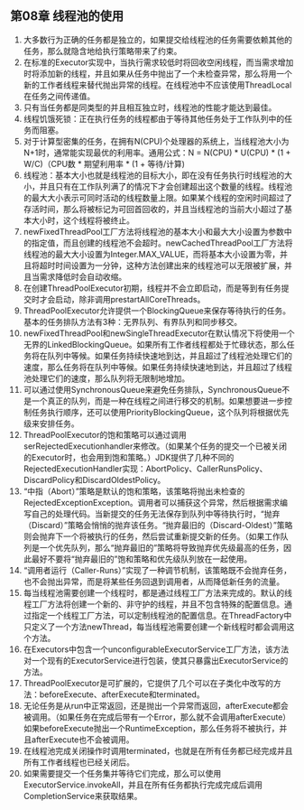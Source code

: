 ## 第08章 线程池的使用

1. 大多数行为正确的任务都是独立的，如果提交给线程池的任务需要依赖其他的任务，那么就隐含地给执行策略带来了约束。
2. 在标准的Executor实现中，当执行需求较低时将回收空闲线程，而当需求增加时将添加新的线程，并且如果从任务中抛出了一个未检查异常，那么将用一个新的工作者线程来替代抛出异常的线程。在线程池中不应该使用ThreadLocal在任务之间传递值。
3. 只有当任务都是同类型的并且相互独立时，线程池的性能才能达到最佳。
4. 线程饥饿死锁：正在执行任务的线程都由于等待其他任务处于工作队列中的任务而阻塞。
5. 对于计算型密集的任务，在拥有N(CPU)个处理器的系统上，当线程池大小为N+1时，通常能实现最优的利用率。通用公式：N = N(CPU) * U(CPU) * (1 + W/C)（CPU数 * 期望利用率 * (1 + 等待/计算)
6. 线程池：基本大小也就是线程池的目标大小，即在没有任务执行时线程池的大小，并且只有在工作队列满了的情况下才会创建超出这个数量的线程。线程池的最大大小表示可同时活动的线程数量上限。如果某个线程的空闲时间超过了存活时间，那么将被标记为可回首回收的，并且当线程池的当前大小超过了基本大小时，这个线程将被终止。
7. newFixedThreadPool工厂方法将线程池的基本大小和最大大小设置为参数中的指定值，而且创建的线程池不会超时。newCachedThreadPool工厂方法将线程池的最大大小设置为Integer.MAX_VALUE，而将基本大小设置为零，并且将超时时间设置为一分钟，这种方法创建出来的线程池可以无限被扩展，并且当需求降低时会自动收缩。
8. 在创建ThreadPoolExecutor初期，线程并不会立即启动，而是等到有任务提交时才会启动，除非调用prestartAllCoreThreads。
9. ThreadPoolExecutor允许提供一个BlockingQueue来保存等待执行的任务。基本的任务排队方法有3种：无界队列、有界队列和同步移交。
10. newFixedThreadPool和newSingleThreadExecutor在默认情况下将使用一个无界的LinkedBlockingQueue。如果所有工作者线程都处于忙碌状态，那么任务将在队列中等候。如果任务持续快速地到达，并且超过了线程池处理它们的速度，那么任务将在队列中等候。如果任务持续快速地到达，并且超过了线程池处理它们的速度，那么队列将无限制地增加。
11. 可以通过使用SynchronousQueue来避免任务排队，SynchronousQueue不是一个真正的队列，而是一种在线程之间进行移交的机制。如果想要进一步控制任务执行顺序，还可以使用PriorityBlockingQueue，这个队列将根据优先级来安排任务。
12. ThreadPoolExecutor的饱和策略可以通过调用serRejectedExecutionhandler来修改。（如果某个任务的提交一个已被关闭的Executor时，也会用到饱和策略。）JDK提供了几种不同的RejectedExecutionHandler实现：AbortPolicy、CallerRunsPolicy、DiscardPolicy和DiscardOldestPolicy。
13. “中指（Abort）”策略是默认的饱和策略，该策略将抛出未检查的RejectedExceptionException。调用者可以捕获这个异常，然后根据需求编写自己的处理代码。当新提交的任务无法保存到队列中等待执行时，“抛弃（Discard）”策略会悄悄的抛弃该任务。“抛弃最旧的（Discard-Oldest）”策略则会抛弃下一个将被执行的任务，然后尝试重新提交新的任务。（如果工作队列是一个优先队列，那么“抛弃最旧的”策略将导致抛弃优先级最高的任务，因此最好不要将“抛弃最旧的”饱和策略和优先级队列放在一起使用。
14. “调用者运行（Caller-Runs）”实现了一种调节机制，该策略既不会抛弃任务，也不会抛出异常，而是将某些任务回退到调用者，从而降低新任务的流量。
15. 每当线程池需要创建一个线程时，都是通过线程工厂方法来完成的。默认的线程工厂方法将创建一个新的、非守护的线程，并且不包含特殊的配置信息。通过指定一个线程工厂方法，可以定制线程池的配置信息。在ThreadFactory中只定义了一个方法newThread，每当线程池需要创建一个新线程时都会调用这个方法。
16. 在Executors中包含一个unconfigurableExecutorService工厂方法，该方法对一个现有的ExecutorService进行包装，使其只暴露出ExecutorService的方法。
17. ThreadPoolExecutor是可扩展的，它提供了几个可以在子类化中改写的方法：beforeExecute、afterExecute和terminated。
18. 无论任务是从run中正常返回，还是抛出一个异常而返回，afterExecute都会被调用。（如果任务在完成后带有一个Error，那么就不会调用afterExecute）如果beforeExecute抛出一个RuntimeException，那么任务将不被执行，并且afterExecute也不会被调用。
19. 在线程池完成关闭操作时调用terminated，也就是在所有任务都已经完成并且所有工作者线程也已经关闭后。
20. 如果需要提交一个任务集并等待它们完成，那么可以使用ExecutorService.invokeAll，并且在所有任务都执行完成完成后调用CompletionService来获取结果。
